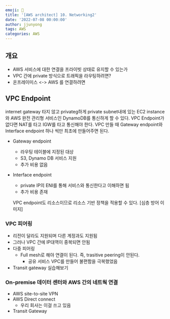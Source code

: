 ```yaml
---
emoji: 🧢
title: '[AWS architect] 10. Networking2'
date: '2022-07-08 00:00:00'
author: jjunyong
tags: AWS
categories: AWS
---
```


## 개요
- AWS 서비스에 대한 연결을 프라이빗 상태로 유지할 수 있는가
- VPC 간에 private 방식으로 트래픽을 라우팅하려면?
- 온프레이미스 <-> AWS 를 연결하려면


## VPC Endpoint 
internet gateway 타지 않고 privateg하게 private subnet내에 있는 EC2 instance와 AWS 완전 관리형 서비스인 DynamoDB를 통신하게 할 수 있다. 
VPC Endpoint가 없다면 NAT를 타고 IGW를 타고 통신해야 한다.
VPC 만들 때 Gateway endpoint와 Interface endpoint 하나 씩만 최초에 만들어주면 된다.
- Gateway endpoint
  - 라우팅 테이블에 지정된 대상
  - S3, Dynamo DB 서비스 지원
  - 추가 비용 없음 
- Interface endpoint
  - private IP의 ENI를 통해 서비스와 통신한다고 이해하면 됨 
  - 추가 비용 존재 

  VPC endpoint도 리소스이므로 리소스 기반 정책을 적용할 수 있다.
  [심층 방어 이미지]




### VPC 피어링
  - 리전이 달라도 지원되며 다른 계정과도 지원됨 
  - 그러나 VPC 간에 IP대역이 중복되면 안됨 
  - 다중 피어링 
    - Full mesh로 해야 연결이 된다. 즉, trasitive peering이 안된다.
      - 공유 서비스 VPC를 만들어 불편함을 극복했었음
  - Transit gateway 실습해보기 
  
### On-premise 데이터 센터와 AWS 간의 네트웍 연결
  - AWS site-to-site VPN
  - AWS Direct connect 
    - 우리 회사는 이걸 쓰고 있음 
  - Transit Gateway 
